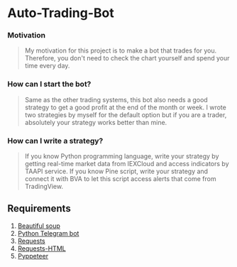 # Auto-Trading-Bot

### Motivation
> My motivation for this project is to make a bot that trades for you. 
> Therefore, you don't need to check the chart yourself and spend your time every day.

### How can I start the bot?
> Same as the other trading systems, this bot also needs a good strategy to get a good profit at the end of the month or week.
> I wrote two strategies by myself for the default option but if you are a trader, absolutely your strategy works better than mine.

### How can I write a strategy?
> If you know Python programming language, write your strategy by getting real-time market data from IEXCloud and access indicators by TAAPI service.
> If you know Pine script, write your strategy and connect it with BVA to let this script access alerts that come from TradingView. 

## Requirements
1. [Beautiful soup](https://www.crummy.com/software/BeautifulSoup/bs4/doc/)
2. [Python Telegram bot](https://python-telegram-bot.readthedocs.io/en/stable/)
3. [Requests](https://docs.python-requests.org/en/latest/)
4. [Requests-HTML](https://docs.python-requests.org/projects/requests-html/en/latest/)
5. [Pyppeteer](https://miyakogi.github.io/pyppeteer/)